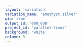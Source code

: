 ```yaml
---
layout: 'variation'
variation_name: 'amethyst silver'
wip: true
output_id: '000_008'
project_id: 'parallel-lines'
background: 'white'
column: 3
---
```


